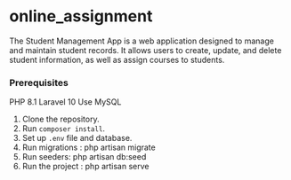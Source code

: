 # online_assignment

The Student Management App is a web application designed to manage and maintain student records. It allows users to create, update, and delete student information, as well as assign courses to students.

### Prerequisites
PHP 8.1
Laravel 10
Use MySQL

1. Clone the repository.
2. Run `composer install`.
3. Set up `.env` file and database.
4. Run migrations : php artisan migrate
5. Run seeders: php artisan db:seed
6. Run the project : php artisan serve